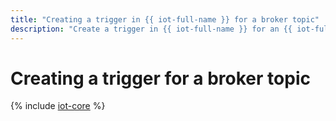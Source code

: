 ```yaml
---
title: "Creating a trigger in {{ iot-full-name }} for a broker topic"
description: "Create a trigger in {{ iot-full-name }} for an {{ iot-full-name }} broker topic and process message copies using the {{ sf-name }} function. The trigger must be in the same cloud as the broker whose topic it reads messages from."
---
```


# Creating a trigger for a broker topic

{% include [iot-core](../../_includes/functions/iot-core-trigger-broker-create.md) %}
